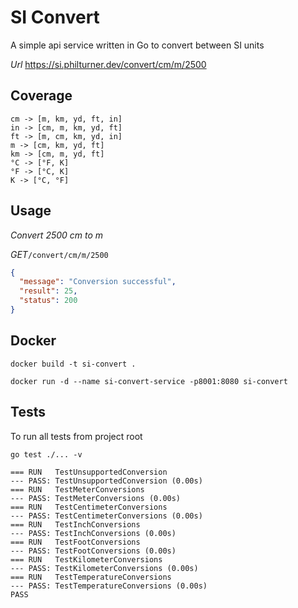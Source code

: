 # SI Convert

A simple api service written in Go to convert between SI units

*Url* https://si.philturner.dev/convert/cm/m/2500

## Coverage

```
cm -> [m, km, yd, ft, in]
in -> [cm, m, km, yd, ft]
ft -> [m, cm, km, yd, in]
m -> [cm, km, yd, ft]
km -> [cm, m, yd, ft]
°C -> [°F, K]
°F -> [°C, K]
K -> [°C, °F]
```

## Usage

*Convert 2500 cm to m*

*GET*`/convert/cm/m/2500`
```json
{
  "message": "Conversion successful",
  "result": 25,
  "status": 200
}
```

## Docker

`docker build -t si-convert .`

`docker run -d --name si-convert-service -p8001:8080 si-convert`

## Tests

To run all tests from project root
```
go test ./... -v
```
```text
=== RUN   TestUnsupportedConversion
--- PASS: TestUnsupportedConversion (0.00s)
=== RUN   TestMeterConversions
--- PASS: TestMeterConversions (0.00s)
=== RUN   TestCentimeterConversions
--- PASS: TestCentimeterConversions (0.00s)
=== RUN   TestInchConversions
--- PASS: TestInchConversions (0.00s)
=== RUN   TestFootConversions
--- PASS: TestFootConversions (0.00s)
=== RUN   TestKilometerConversions
--- PASS: TestKilometerConversions (0.00s)
=== RUN   TestTemperatureConversions
--- PASS: TestTemperatureConversions (0.00s)
PASS
```